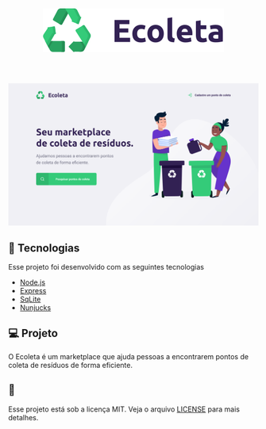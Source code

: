 <header>
  <h1 align="center" style="flex: auto;">
    <img src="/.github/logo.svg" style="max-width: 100%;" />
  </h1>
</header>
<p>
  <img src="/.github/ecoleta.png">
</p>

<h2>
  <g-emoji class="g-emoji" alias="rocket" fallback-src="https://github.githubassets.com/images/icons/emoji/unicode/1f680.png">🚀</g-emoji>
  Tecnologias
</h2>

<p>Esse projeto foi desenvolvido com as seguintes tecnologias</p>
<ul>
  <li><a href="https://nodejs.org/en/">Node.js</a></li>
  <li><a href="https://expressjs.com/pt-br/">Express</a></li>
  <li><a href="https://www.sqlite.org/index.html">SqLite</a></li>
  <li><a href="https://mozilla.github.io/nunjucks/">Nunjucks</a></li>
</ul>

<h2>
  <g-emoji class="g-emoji" alias="computer" fallback-src="https://github.githubassets.com/images/icons/emoji/unicode/1f4bb.png">💻</g-emoji>
  Projeto
</h2>
<p>O Ecoleta é um marketplace que ajuda pessoas a encontrarem pontos de coleta de resíduos de forma eficiente.</p>

<h2>
<g-emoji class="g-emoji" alias="memo" fallback-src="https://github.githubassets.com/images/icons/emoji/unicode/1f4dd.png">📝</g-emoji>
</h2>
<p>Esse projeto está sob a licença MIT. Veja o arquivo <a href="https://github.com/VHGC1/Next-Level-Week/blob/master/LICENSE">LICENSE</a> para mais detalhes.</p>
